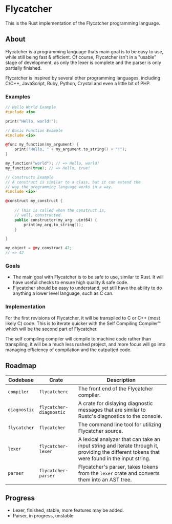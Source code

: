 # Flycatcher
This is the Rust implementation of the Flycatcher programming language.

## About
Flycatcher is a programming language thats main goal is to be easy to use, while still being fast & efficient.  Of course, Flycatcher isn't in a "usable" stage of development, as only the lexer is complete and the parser is only partially finished.

Flycatcher is inspired by several other programming languages, including C/C++, JavaScript, Ruby, Python, Crystal and even a little bit of PHP.

### Examples
```c++
// Hello World Example
#include <io>

print("Hello, world!");
```

```c++
// Basic Function Example
#include <io>

@func my_function(my_argument) {
    print("Hello, " + my_argument.to_string() + "!");
}

my_function("world"); // => Hello, world!
my_function(true); // => Hello, true!
```

```c++
// Constructs Example
// A construct is similar to a class, but it can extend the
// way the programming language works in a way.
#include <io>

@construct my_construct {
    
    // This is called when the construct is,
    // well, constructed.
    public constructor(my_arg: uint64) {
        print(my_arg.to_string());
    }

}

my_object = @my_construct 42;
// => 42
```

### Goals
- The main goal with Flycatcher is to be safe to use, similar to Rust.  It will have useful checks to ensure high quality & safe code.
- Flycatcher should be easy to understand, yet still have the ability to do anything a lower level language, such as C can.

### Implementation
For the first revisions of Flycatcher, it will be transpiled to C or C++ (most likely C) code.  This is to iterate quicker with the Self Compiling Compiler™ which will be the second part of Flycatcher.

The self compiling compiler will compile to machine code rather than transpiling, it will be a much less rushed project, and more focus will go into managing efficiency of compilation and the outputted code.

## Roadmap
| Codebase | Crate | Description |
| - | - | - |
| `compiler` | `flycatcherc` | The front end of the Flycatcher compiler. |
| `diagnostic` | `flycatcher-diagnostic` | A crate for dislaying diagnostic messages that are similar to Rustc's diagnostics to the console. |
| `flycatcher` | `flycatcher` | The command line tool for utilizing Flycatcher source. |
| `lexer` | `flycatcher-lexer` | A lexical analyzer that can take an input string and iterate through it, providing the different tokens that were found in the input string. |
| `parser` | `flycatcher-parser` | Flycatcher's parser, takes tokens from the `lexer` crate and converts them into an AST tree. |

## Progress
- Lexer, finished, stable, more features may be added.
- Parser, in progress, unstable